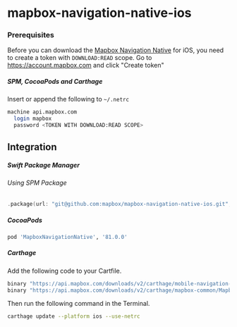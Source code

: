 # mapbox-navigation-native-ios

### Prerequisites

Before you can download the [Mapbox Navigation Native](https://github.com/mapbox/mapbox-navigation-native) for iOS, you need to create a token with `DOWNLOAD:READ` scope.
Go to https://account.mapbox.com and click "Create token"

##### SPM, CocoaPods and Carthage
Insert or append the following to `~/.netrc`

```bash
machine api.mapbox.com
  login mapbox
  password <TOKEN WITH DOWNLOAD:READ SCOPE>
```

## Integration

##### Swift Package Manager

###### Using SPM Package

```swift
.package(url: "git@github.com:mapbox/mapbox-navigation-native-ios.git", from: "81.0.0"),
```

##### CocoaPods

```ruby
pod 'MapboxNavigationNative', '81.0.0'
```

##### Carthage

Add the following code to your Cartfile.

```bash
binary "https://api.mapbox.com/downloads/v2/carthage/mobile-navigation-native/MapboxNavigationNative.json" == 81.0.0
binary "https://api.mapbox.com/downloads/v2/carthage/mapbox-common/MapboxCommon-ios.json" == 21.0.0-rc.1
```

Then run the following command in the Terminal.
```bash
carthage update --platform ios --use-netrc
```
